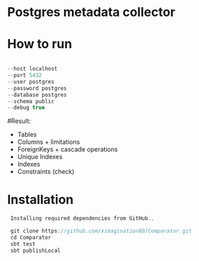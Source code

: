 # Postgres metadata collector
# How to run

```scala

--host localhost
--port 5432
--user postgres 
--password postgres
--database postgres
--schema public
--debug true

```

#Result:

* Tables
* Columns + limitations
* ForeignKeys + cascade operations
* Unique Indexes
* Indexes
* Constraints (check)

# Installation

```scala
 Installing required dependencies from GitHub..

 git clone https://github.com/ximagination80/Comparator.git
 cd Comparator
 sbt test
 sbt publishLocal

```


